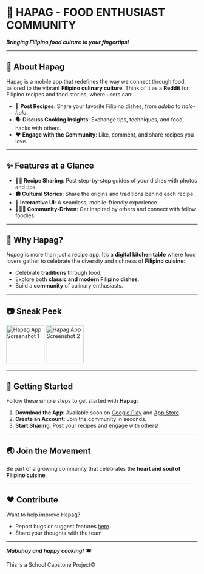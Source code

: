 # 🍴 HAPAG - FOOD ENTHUSIAST COMMUNITY

**_Bringing Filipino food culture to your fingertips!_**

---

## 📖 About Hapag
Hapag is a mobile app that redefines the way we connect through food, tailored to the vibrant **Filipino culinary culture**. Think of it as a **Reddit** for Filipino recipes and food stories, where users can:

- 📜 **Post Recipes**: Share your favorite Filipino dishes, from _adobo_ to _halo-halo_.  
- 🗣️ **Discuss Cooking Insights**: Exchange tips, techniques, and food hacks with others.  
- ❤️ **Engage with the Community**: Like, comment, and share recipes you love.  

---

## ✨ Features at a Glance

- **👩‍🍳 Recipe Sharing**: Post step-by-step guides of your dishes with photos and tips.  
- **🛖 Cultural Stories**: Share the origins and traditions behind each recipe.  
- **📱 Interactive UI**: A seamless, mobile-friendly experience.  
- **🧑‍🤝‍🧑 Community-Driven**: Get inspired by others and connect with fellow foodies.  

---

## 🌟 Why Hapag?
_Hapag_ is more than just a recipe app. It’s a **digital kitchen table** where food lovers gather to celebrate the diversity and richness of **Filipino cuisine**:

- Celebrate **traditions** through food.  
- Explore both **classic and modern Filipino dishes**.  
- Build a **community** of culinary enthusiasts.  

---

## 📷 Sneak Peek
<img src="https://i.imgur.com/s8POQW9.jpg" alt="Hapag App Screenshot 1" width="100"/>
<img src="https://i.imgur.com/nuJG5ID.jpg" alt="Hapag App Screenshot 2" width="100"/>

---

## 🚀 Getting Started
Follow these simple steps to get started with **Hapag**:

1. **Download the App**: Available soon on [Google Play](#) and [App Store](#).  
2. **Create an Account**: Join the community in seconds.  
3. **Start Sharing**: Post your recipes and engage with others!  

---

## 🌏 Join the Movement
Be part of a growing community that celebrates the **heart and soul of Filipino cuisine**.

---

## ❤️ Contribute

Want to help improve Hapag?  

- Report bugs or suggest features [here](#).  
- Share your thoughts with the team

---

**_Mabuhay and happy cooking!_** 🍽️

This is a School Capstone Project©